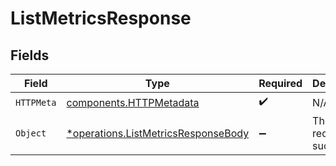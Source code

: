 # ListMetricsResponse


## Fields

| Field                                                                                     | Type                                                                                      | Required                                                                                  | Description                                                                               |
| ----------------------------------------------------------------------------------------- | ----------------------------------------------------------------------------------------- | ----------------------------------------------------------------------------------------- | ----------------------------------------------------------------------------------------- |
| `HTTPMeta`                                                                                | [components.HTTPMetadata](../../models/components/httpmetadata.md)                        | :heavy_check_mark:                                                                        | N/A                                                                                       |
| `Object`                                                                                  | [*operations.ListMetricsResponseBody](../../models/operations/listmetricsresponsebody.md) | :heavy_minus_sign:                                                                        | The request has succeeded.                                                                |